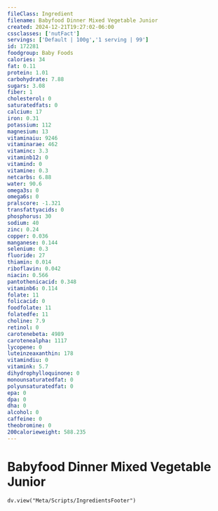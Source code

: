 ```yaml
---
fileClass: Ingredient
filename: Babyfood Dinner Mixed Vegetable Junior
created: 2024-12-21T19:27:02-06:00
cssclasses: ['nutFact']
servings: ['Default | 100g','1 serving | 99']
id: 172281
foodgroup: Baby Foods
calories: 34
fat: 0.11
protein: 1.01
carbohydrate: 7.88
sugars: 3.08
fiber: 1
cholesterol: 0
saturatedfats: 0
calcium: 17
iron: 0.31
potassium: 112
magnesium: 13
vitaminaiu: 9246
vitaminarae: 462
vitaminc: 3.3
vitaminb12: 0
vitamind: 0
vitamine: 0.3
netcarbs: 6.88
water: 90.6
omega3s: 0
omega6s: 0
pralscore: -1.321
transfattyacids: 0
phosphorus: 30
sodium: 40
zinc: 0.24
copper: 0.036
manganese: 0.144
selenium: 0.3
fluoride: 27
thiamin: 0.014
riboflavin: 0.042
niacin: 0.566
pantothenicacid: 0.348
vitaminb6: 0.114
folate: 11
folicacid: 0
foodfolate: 11
folatedfe: 11
choline: 7.9
retinol: 0
carotenebeta: 4989
carotenealpha: 1117
lycopene: 0
luteinzeaxanthin: 178
vitamindiu: 0
vitamink: 5.7
dihydrophylloquinone: 0
monounsaturatedfat: 0
polyunsaturatedfat: 0
epa: 0
dpa: 0
dha: 0
alcohol: 0
caffeine: 0
theobromine: 0
200calorieweight: 588.235
---
```


# Babyfood Dinner Mixed Vegetable Junior

```dataviewjs
dv.view("Meta/Scripts/IngredientsFooter")
```